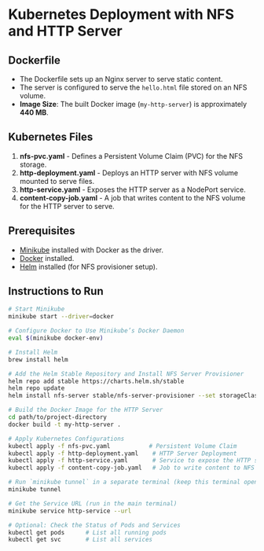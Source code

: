 # Kubernetes Deployment with NFS and HTTP Server

## Dockerfile

- The Dockerfile sets up an Nginx server to serve static content.
- The server is configured to serve the `hello.html` file stored on an NFS volume.
- **Image Size**: The built Docker image (`my-http-server`) is approximately **440 MB**.


## Kubernetes Files
1. **nfs-pvc.yaml** - Defines a Persistent Volume Claim (PVC) for the NFS storage.
2. **http-deployment.yaml** - Deploys an HTTP server with NFS volume mounted to serve files.
3. **http-service.yaml** - Exposes the HTTP server as a NodePort service.
4. **content-copy-job.yaml** - A job that writes content to the NFS volume for the HTTP server to serve.

## Prerequisites

- [Minikube](https://minikube.sigs.k8s.io/docs/start/) installed with Docker as the driver.
- [Docker](https://docs.docker.com/get-docker/) installed.
- [Helm](https://helm.sh/docs/intro/install/) installed (for NFS provisioner setup).
  
## Instructions to Run

```bash
# Start Minikube
minikube start --driver=docker

# Configure Docker to Use Minikube’s Docker Daemon
eval $(minikube docker-env)

# Install Helm 
brew install helm

# Add the Helm Stable Repository and Install NFS Server Provisioner
helm repo add stable https://charts.helm.sh/stable
helm repo update
helm install nfs-server stable/nfs-server-provisioner --set storageClass.name=nfs-storage

# Build the Docker Image for the HTTP Server
cd path/to/project-directory
docker build -t my-http-server .

# Apply Kubernetes Configurations
kubectl apply -f nfs-pvc.yaml           # Persistent Volume Claim
kubectl apply -f http-deployment.yaml    # HTTP Server Deployment
kubectl apply -f http-service.yaml       # Service to expose the HTTP server
kubectl apply -f content-copy-job.yaml   # Job to write content to NFS volume

# Run `minikube tunnel` in a separate terminal (keep this terminal open)
minikube tunnel

# Get the Service URL (run in the main terminal)
minikube service http-service --url

# Optional: Check the Status of Pods and Services
kubectl get pods      # List all running pods
kubectl get svc       # List all services

